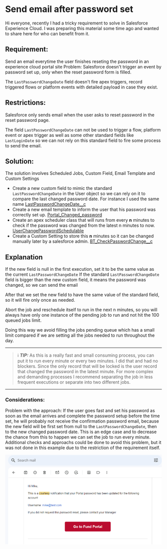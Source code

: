 
# Send email after password set

Hi everyone, recently I had a tricky requirement to solve in Salesforce Experience Cloud. I was preparing this material some time ago and wanted to share here for who can benefit from it.  

## Requirement:
Send an email everytime the user finishes reseting the password in an experience cloud portal site
Problem: Salesforce doesn't trigger an event by password set up, only when the reset password form is filled.

The `LastPasswordChangeDate` field doesn't fire apex triggers, record triggered flows  or platform events with detailed payload in case they exist.

## Restrictions: 
Salesforce only sends email when the user asks to reset password in the reset password page.

The field `LastPasswordChangeDate` can not be used to trigger a flow, platform event or apex trigger as well as some other standard fields like `LastLoginDate` so we can not rely on this standard field to fire some process to send the email.

## Solution: 
The solution involves Scheduled Jobs, Custom Field, Email Template and Custom Settings
- Create a new custom field to mimic the standard `LastPasswordChangeDate` in the User object so we can rely on it to compare the last changed password date. For instance I used the same name [LastPasswordChangeDate__c](https://github.com/JonasLopesdoO/SF-Password-Reseted-Email-Send/blob/main/force-app/main/default/objects/User/fields/LastPasswordChangeDate__c.field-meta.xml)
- Create a new email template to inform the user that his password was correctly set up. [Portal_Changed_password](https://github.com/JonasLopesdoO/SF-Password-Reseted-Email-Send/blob/main/force-app/main/default/email/unfiled%24public/Portal_Changed_password.email)
- Create an apex scheduler class that will runs from every **n** minutes to check if the password was changed from the latest n minutes to now. [UserChangePasswordSchedulable](https://github.com/JonasLopesdoO/SF-Password-Reseted-Email-Send/blob/main/force-app/main/default/classes/UserChangePasswordSchedulable.cls)
- Create a Custom Setting to store this **n** minutes so it can be changed manually later by a salesforce admin. [BT_CheckPasswordChange__c](https://github.com/JonasLopesdoO/SF-Password-Reseted-Email-Send/tree/main/force-app/main/default/objects/BT_CheckPasswordChange__c)

## Explanation
If the new field is null in the first execution, set it to be the same value as the current `LastPasswordChangeDate`
If the standard `LastPasswordChangeDate` field is bigger than the new custom field, it means the password was changed, so we can send the email

After that we set the new field to have the same value of the standard field, so it will fire only once as needed.

Abort the job and reschedule itself to run in the next n minutes, so you will always have only one instance of the pending job to run and not hit the 100 queued jobs limit. 

Doing this way we avoid filling the jobs pending queue which has a small limit compared if we are setting all the jobs needed to run throughout the day. 


---
> ℹ️ **_TIP:_**  As this is a really fast and small consuming process, you can put it to run every minute or every two minutes. I did that and had no blockers. Since the only record that will be locked is the user record that changed the password in the latest minute. For more complex and demanding processes I recommend separating the job in less frequent executions or separate into two different jobs.
---


### Considerations:
Problem with the approach:
If the user goes fast and set his password as soon as the email arrives and complete the password setup before the time set, he will probably not receive the confirmation password email, because the new field will be first set from null to the `LastPasswordChangeDate`, then to the new changed password date. This is an edge case and to decrease the chance from this to happen we can set the job to run every minute.
Additional checks and approachs could be done to avoid this problem, but it was not done in this example due to the restriction of the requirement itself.

![Email Sent](https://github.com/JonasLopesdoO/SF-Password-Reseted-Email-Send/blob/main/image/email.png "Email Sent")


